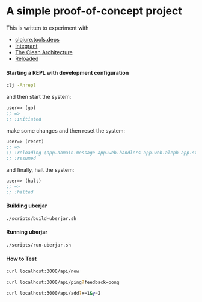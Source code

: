 # A simple proof-of-concept project
  
  This is written to experiment with
 - [clojure.tools.deps](https://github.com/clojure/tools.deps.alpha)
 - [Integrant](https://github.com/weavejester/integrant)
 - [The Clean Architecture](https://blog.cleancoder.com/uncle-bob/2012/08/13/the-clean-architecture.html)
 - [Reloaded](https://github.com/stuartsierra/reloaded) 

#### Starting a REPL with development configuration
```bash
clj -Anrepl
```

and then start the system:
```clojure
user=> (go)
;; =>
;; :initiated
```

make some changes and then reset the system:
```clojure
user=> (reset)
;; =>
;; :reloading (app.domain.message app.web.handlers app.web.aleph app.storage.date-time user app.main)
;; :resumed
```

and finally, halt the system:
```clojure
user=> (halt)
;; =>
;; :halted
```

#### Building uberjar
```bash
./scripts/build-uberjar.sh
```

#### Running uberjar

```bash
./scripts/run-uberjar.sh
```

#### How to Test
```bash
curl localhost:3000/api/now

curl localhost:3000/api/ping?feedback=pong

curl localhost:3000/api/add?x=1&y=2
```
